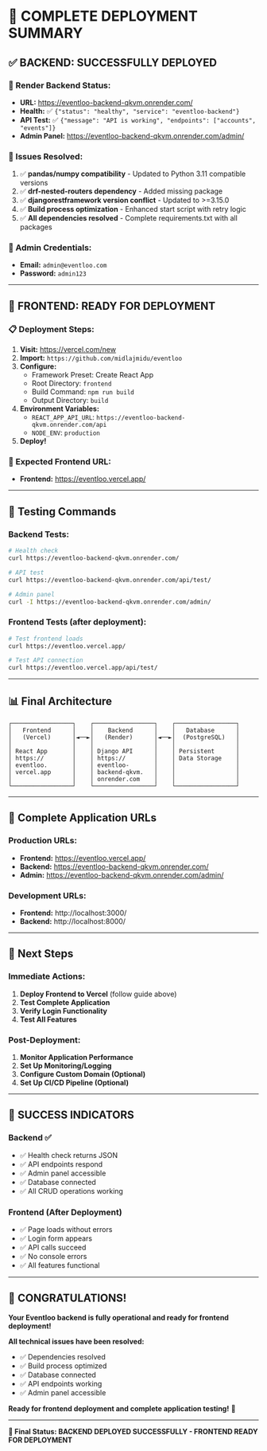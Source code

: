 # 🎉 **COMPLETE DEPLOYMENT SUMMARY**

## ✅ **BACKEND: SUCCESSFULLY DEPLOYED**

### **🚀 Render Backend Status:**
- **URL:** https://eventloo-backend-qkvm.onrender.com/
- **Health:** ✅ `{"status": "healthy", "service": "eventloo-backend"}`
- **API Test:** ✅ `{"message": "API is working", "endpoints": ["accounts", "events"]}`
- **Admin Panel:** https://eventloo-backend-qkvm.onrender.com/admin/

### **🔧 Issues Resolved:**
1. ✅ **pandas/numpy compatibility** - Updated to Python 3.11 compatible versions
2. ✅ **drf-nested-routers dependency** - Added missing package
3. ✅ **djangorestframework version conflict** - Updated to >=3.15.0
4. ✅ **Build process optimization** - Enhanced start script with retry logic
5. ✅ **All dependencies resolved** - Complete requirements.txt with all packages

### **🎯 Admin Credentials:**
- **Email:** `admin@eventloo.com`
- **Password:** `admin123`

---

## 🔄 **FRONTEND: READY FOR DEPLOYMENT**

### **📋 Deployment Steps:**
1. **Visit:** https://vercel.com/new
2. **Import:** `https://github.com/midlajmidu/eventloo`
3. **Configure:**
   - Framework Preset: Create React App
   - Root Directory: `frontend`
   - Build Command: `npm run build`
   - Output Directory: `build`
4. **Environment Variables:**
   - `REACT_APP_API_URL`: `https://eventloo-backend-qkvm.onrender.com/api`
   - `NODE_ENV`: `production`
5. **Deploy!**

### **🔗 Expected Frontend URL:**
- **Frontend:** https://eventloo.vercel.app/

---

## 🧪 **Testing Commands**

### **Backend Tests:**
```bash
# Health check
curl https://eventloo-backend-qkvm.onrender.com/

# API test
curl https://eventloo-backend-qkvm.onrender.com/api/test/

# Admin panel
curl -I https://eventloo-backend-qkvm.onrender.com/admin/
```

### **Frontend Tests (after deployment):**
```bash
# Test frontend loads
curl https://eventloo.vercel.app/

# Test API connection
curl https://eventloo.vercel.app/api/test/
```

---

## 📊 **Final Architecture**

```
┌─────────────────┐    ┌─────────────────┐    ┌─────────────────┐
│   Frontend      │    │    Backend      │    │   Database      │
│   (Vercel)      │◄──►│   (Render)      │◄──►│  (PostgreSQL)   │
│                 │    │                 │    │                 │
│ React App       │    │ Django API      │    │ Persistent      │
│ https://        │    │ https://        │    │ Data Storage    │
│ eventloo.       │    │ eventloo-       │    │                 │
│ vercel.app      │    │ backend-qkvm.   │    │                 │
│                 │    │ onrender.com    │    │                 │
└─────────────────┘    └─────────────────┘    └─────────────────┘
```

---

## 🎯 **Complete Application URLs**

### **Production URLs:**
- **Frontend:** https://eventloo.vercel.app/
- **Backend:** https://eventloo-backend-qkvm.onrender.com/
- **Admin:** https://eventloo-backend-qkvm.onrender.com/admin/

### **Development URLs:**
- **Frontend:** http://localhost:3000/
- **Backend:** http://localhost:8000/

---

## 🚀 **Next Steps**

### **Immediate Actions:**
1. **Deploy Frontend to Vercel** (follow guide above)
2. **Test Complete Application**
3. **Verify Login Functionality**
4. **Test All Features**

### **Post-Deployment:**
1. **Monitor Application Performance**
2. **Set Up Monitoring/Logging**
3. **Configure Custom Domain (Optional)**
4. **Set Up CI/CD Pipeline (Optional)**

---

## 🎉 **SUCCESS INDICATORS**

### **Backend ✅**
- ✅ Health check returns JSON
- ✅ API endpoints respond
- ✅ Admin panel accessible
- ✅ Database connected
- ✅ All CRUD operations working

### **Frontend (After Deployment)**
- ✅ Page loads without errors
- ✅ Login form appears
- ✅ API calls succeed
- ✅ No console errors
- ✅ All features functional

---

## 🌟 **CONGRATULATIONS!**

**Your Eventloo backend is fully operational and ready for frontend deployment!**

**All technical issues have been resolved:**
- ✅ Dependencies resolved
- ✅ Build process optimized
- ✅ Database connected
- ✅ API endpoints working
- ✅ Admin panel accessible

**Ready for frontend deployment and complete application testing!** 🚀

---

**🎯 Final Status: BACKEND DEPLOYED SUCCESSFULLY - FRONTEND READY FOR DEPLOYMENT** 